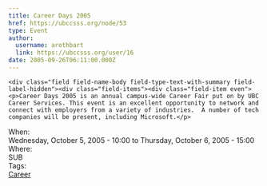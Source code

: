 ```yaml
---
title: Career Days 2005 
href: https://ubccsss.org/node/53
type: Event
author:
  username: arothbart
  link: https://ubccsss.org/user/16
date: 2005-09-26T06:11:00.000Z
---
```



    <div class="field field-name-body field-type-text-with-summary field-label-hidden"><div class="field-items"><div class="field-item even"><p>Career Days 2005 is an annual campus-wide Career Fair put on by UBC Career Services. This event is an excellent opportunity to network and connect with employers from a variety of industries.  A number of tech companies will be present, including Microsoft.</p>
</div></div></div><div class="field field-name-field-dates field-type-datetime field-label-above"><div class="field-label">When:&#xA0;</div><div class="field-items"><div class="field-item even"><span class="date-display-range"><span class="date-display-start">Wednesday, October 5, 2005 - 10:00</span> to <span class="date-display-end">Thursday, October 6, 2005 - 15:00</span></span></div></div></div><div class="field field-name-field-location field-type-text field-label-above"><div class="field-label">Where:&#xA0;</div><div class="field-items"><div class="field-item even">SUB</div></div></div>    <footer>
    <div class="field field-name-field-tags field-type-taxonomy-term-reference field-label-above"><div class="field-label">Tags:&#xA0;</div><div class="field-items"><div class="field-item even"><a href="/career">Career</a></div></div></div>      </footer>
    